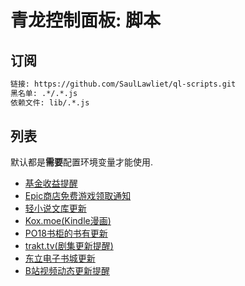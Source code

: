 # 青龙控制面板: 脚本

## 订阅

``` txt
链接: https://github.com/SaulLawliet/ql-scripts.git
黑名单: .*/.*.js
依赖文件: lib/.*.js
```

## 列表

默认都是**需要**配置环境变量才能使用.

- [基金收益提醒](danjuanfunds.js)
- [Epic商店免费游戏领取通知](epicgames.js)
- [轻小说文库更新](wenku8.js)
- [Kox.moe(Kindle漫画)](koxmoe.js)
- [PO18书柜的书有更新](po18.js)
- [trakt.tv(剧集更新提醒)](trakt.js)
- [东立电子书城更新](tongli.js)
- [B站视频动态更新提醒](bilibili-dynamic.js)
